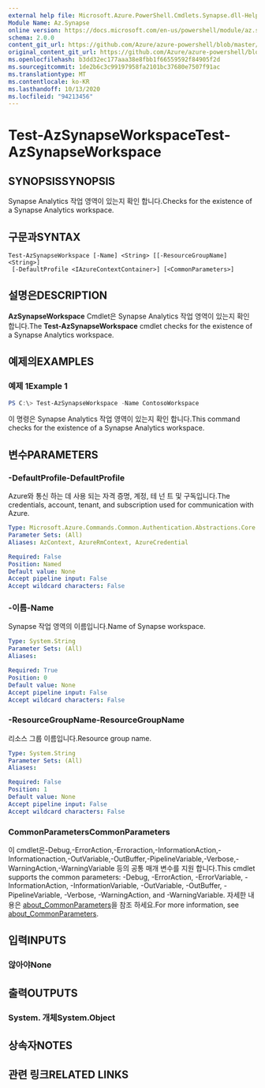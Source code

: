 ```yaml
---
external help file: Microsoft.Azure.PowerShell.Cmdlets.Synapse.dll-Help.xml
Module Name: Az.Synapse
online version: https://docs.microsoft.com/en-us/powershell/module/az.synapse/test-azsynapseworkspace
schema: 2.0.0
content_git_url: https://github.com/Azure/azure-powershell/blob/master/src/Synapse/Synapse/help/Test-AzSynapseWorkspace.md
original_content_git_url: https://github.com/Azure/azure-powershell/blob/master/src/Synapse/Synapse/help/Test-AzSynapseWorkspace.md
ms.openlocfilehash: b3dd32ec177aaa38e8fbb1f66559592f84905f2d
ms.sourcegitcommit: 1de2b6c3c99197958fa2101bc37680e7507f91ac
ms.translationtype: MT
ms.contentlocale: ko-KR
ms.lasthandoff: 10/13/2020
ms.locfileid: "94213456"
---
```

# <span data-ttu-id="256de-101">Test-AzSynapseWorkspace</span><span class="sxs-lookup"><span data-stu-id="256de-101">Test-AzSynapseWorkspace</span></span>

## <span data-ttu-id="256de-102">SYNOPSIS</span><span class="sxs-lookup"><span data-stu-id="256de-102">SYNOPSIS</span></span>
<span data-ttu-id="256de-103">Synapse Analytics 작업 영역이 있는지 확인 합니다.</span><span class="sxs-lookup"><span data-stu-id="256de-103">Checks for the existence of a Synapse Analytics workspace.</span></span>

## <span data-ttu-id="256de-104">구문과</span><span class="sxs-lookup"><span data-stu-id="256de-104">SYNTAX</span></span>

```
Test-AzSynapseWorkspace [-Name] <String> [[-ResourceGroupName] <String>]
 [-DefaultProfile <IAzureContextContainer>] [<CommonParameters>]
```

## <span data-ttu-id="256de-105">설명은</span><span class="sxs-lookup"><span data-stu-id="256de-105">DESCRIPTION</span></span>
<span data-ttu-id="256de-106">**AzSynapseWorkspace** Cmdlet은 Synapse Analytics 작업 영역이 있는지 확인 합니다.</span><span class="sxs-lookup"><span data-stu-id="256de-106">The **Test-AzSynapseWorkspace** cmdlet checks for the existence of a Synapse Analytics workspace.</span></span>

## <span data-ttu-id="256de-107">예제의</span><span class="sxs-lookup"><span data-stu-id="256de-107">EXAMPLES</span></span>

### <span data-ttu-id="256de-108">예제 1</span><span class="sxs-lookup"><span data-stu-id="256de-108">Example 1</span></span>
```powershell
PS C:\> Test-AzSynapseWorkspace -Name ContosoWorkspace
```

<span data-ttu-id="256de-109">이 명령은 Synapse Analytics 작업 영역이 있는지 확인 합니다.</span><span class="sxs-lookup"><span data-stu-id="256de-109">This command checks for the existence of a Synapse Analytics workspace.</span></span>

## <span data-ttu-id="256de-110">변수</span><span class="sxs-lookup"><span data-stu-id="256de-110">PARAMETERS</span></span>

### <span data-ttu-id="256de-111">-DefaultProfile</span><span class="sxs-lookup"><span data-stu-id="256de-111">-DefaultProfile</span></span>
<span data-ttu-id="256de-112">Azure와 통신 하는 데 사용 되는 자격 증명, 계정, 테 넌 트 및 구독입니다.</span><span class="sxs-lookup"><span data-stu-id="256de-112">The credentials, account, tenant, and subscription used for communication with Azure.</span></span>

```yaml
Type: Microsoft.Azure.Commands.Common.Authentication.Abstractions.Core.IAzureContextContainer
Parameter Sets: (All)
Aliases: AzContext, AzureRmContext, AzureCredential

Required: False
Position: Named
Default value: None
Accept pipeline input: False
Accept wildcard characters: False
```

### <span data-ttu-id="256de-113">-이름</span><span class="sxs-lookup"><span data-stu-id="256de-113">-Name</span></span>
<span data-ttu-id="256de-114">Synapse 작업 영역의 이름입니다.</span><span class="sxs-lookup"><span data-stu-id="256de-114">Name of Synapse workspace.</span></span>

```yaml
Type: System.String
Parameter Sets: (All)
Aliases:

Required: True
Position: 0
Default value: None
Accept pipeline input: False
Accept wildcard characters: False
```

### <span data-ttu-id="256de-115">-ResourceGroupName</span><span class="sxs-lookup"><span data-stu-id="256de-115">-ResourceGroupName</span></span>
<span data-ttu-id="256de-116">리소스 그룹 이름입니다.</span><span class="sxs-lookup"><span data-stu-id="256de-116">Resource group name.</span></span>

```yaml
Type: System.String
Parameter Sets: (All)
Aliases:

Required: False
Position: 1
Default value: None
Accept pipeline input: False
Accept wildcard characters: False
```

### <span data-ttu-id="256de-117">CommonParameters</span><span class="sxs-lookup"><span data-stu-id="256de-117">CommonParameters</span></span>
<span data-ttu-id="256de-118">이 cmdlet은-Debug,-ErrorAction,-Erroraction,-InformationAction,-Informationaction,-OutVariable,-OutBuffer,-PipelineVariable,-Verbose,-WarningAction,-WarningVariable 등의 공통 매개 변수를 지원 합니다.</span><span class="sxs-lookup"><span data-stu-id="256de-118">This cmdlet supports the common parameters: -Debug, -ErrorAction, -ErrorVariable, -InformationAction, -InformationVariable, -OutVariable, -OutBuffer, -PipelineVariable, -Verbose, -WarningAction, and -WarningVariable.</span></span> <span data-ttu-id="256de-119">자세한 내용은 [about_CommonParameters](http://go.microsoft.com/fwlink/?LinkID=113216)을 참조 하세요.</span><span class="sxs-lookup"><span data-stu-id="256de-119">For more information, see [about_CommonParameters](http://go.microsoft.com/fwlink/?LinkID=113216).</span></span>

## <span data-ttu-id="256de-120">입력</span><span class="sxs-lookup"><span data-stu-id="256de-120">INPUTS</span></span>

### <span data-ttu-id="256de-121">않아야</span><span class="sxs-lookup"><span data-stu-id="256de-121">None</span></span>

## <span data-ttu-id="256de-122">출력</span><span class="sxs-lookup"><span data-stu-id="256de-122">OUTPUTS</span></span>

### <span data-ttu-id="256de-123">System. 개체</span><span class="sxs-lookup"><span data-stu-id="256de-123">System.Object</span></span>
## <span data-ttu-id="256de-124">상속자</span><span class="sxs-lookup"><span data-stu-id="256de-124">NOTES</span></span>

## <span data-ttu-id="256de-125">관련 링크</span><span class="sxs-lookup"><span data-stu-id="256de-125">RELATED LINKS</span></span>

